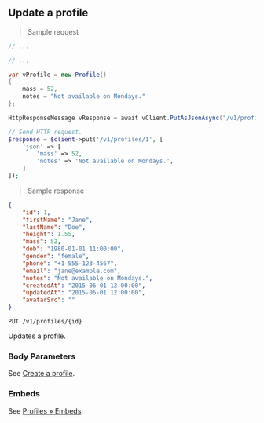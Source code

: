## Update a profile

> Sample request

```java
// ...
```

```c
// ...
```

```csharp
var vProfile = new Profile()
{
    mass = 52,
    notes = "Not available on Mondays."
};

HttpResponseMessage vResponse = await vClient.PutAsJsonAsync("/v1/profiles/1", vProfile);
```

```php
// Send HTTP request.
$response = $client->put('/v1/profiles/1', [
    'json' => [
        'mass' => 52,
        'notes' => 'Not available on Mondays.',
    ]
]);
```

> Sample response

```json
{
    "id": ​1,
    "firstName": "Jane",
    "lastName": "Doe",
    "height": 1.55,
    "mass": 52,
    "dob": "1980-01-01 11:00:00",
    "gender": "female",
    "phone": "+1 555-123-4567",
    "email": "jane@example.com",
    "notes": "Not available on Mondays.",
    "createdAt": "2015-06-01 12:00:00",
    "updatedAt": "2015-06-01 12:00:00",
    "avatarSrc": ""
}
```

`PUT /v1/profiles/{id}`

Updates a profile.

### Body Parameters

See [Create a profile](#create-a-profile).

### Embeds

See [Profiles &raquo; Embeds](#embeds-for-profiles).
